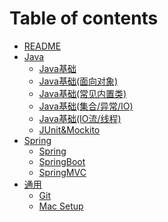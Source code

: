 # Table of contents

* [README](README.md)
* [Java](Java/README.md)
  * [Java基础](Java/Java基础.md)
  * [Java基础(面向对象)](Java/Java基础(OOD).md)
  * [Java基础(常见内置类)](Java/Java基础(STD).md)
  * [Java基础(集合/异常/IO)](Java/Java基础(集合-异常-IO).md)
  * [Java基础(IO流/线程)](Java/Java基础(IO流-线程).md)
  * [JUnit&Mockito](Java/JUnit&Mockito.md)
* [Spring](Spring/README.md)
  * [Spring](Spring/spring.md)
  * [SpringBoot](Spring/springboot.md)
  * [SpringMVC](Spring/springmvc.md)
* [通用](通用/README.md)
  * [Git](通用/Git.md)
  * [Mac Setup](<通用/Mac Setup.md>)
